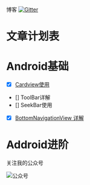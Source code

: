 博客
[![Gitter](https://badges.gitter.im/Join%20Chat.svg)](https://gitter.im/Siomt/Lobby)

# 文章计划表
# Android基础

- [x] [Cardview使用](https://github.com/Siomt/CardViewDemo)
- [] ToolBar详解
- [] SeekBar使用
- [x] [BottomNavigationView 详解](https://github.com/Siomt/BaseAndroid)
# Addroid进阶





关注我的公众号

![公众号](https://github.com/Siomt/MyBlog/blob/master/img/gzh.jpg?raw=true)
